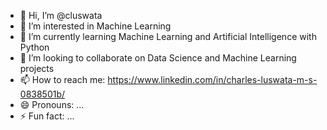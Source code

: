 - 👋 Hi, I’m @cluswata
- 👀 I’m interested in Machine Learning
- 🌱 I’m currently learning Machine Learning and Artificial Intelligence with Python
- 💞️ I’m looking to collaborate on Data Science and Machine Learning projects
- 📫 How to reach me: https://www.linkedin.com/in/charles-luswata-m-s-0838501b/
- 😄 Pronouns: ...
- ⚡ Fun fact: ...

<!---
cluswata/cluswata is a ✨ special ✨ repository because its `README.md` (this file) appears on your GitHub profile.
You can click the Preview link to take a look at your changes.
--->
